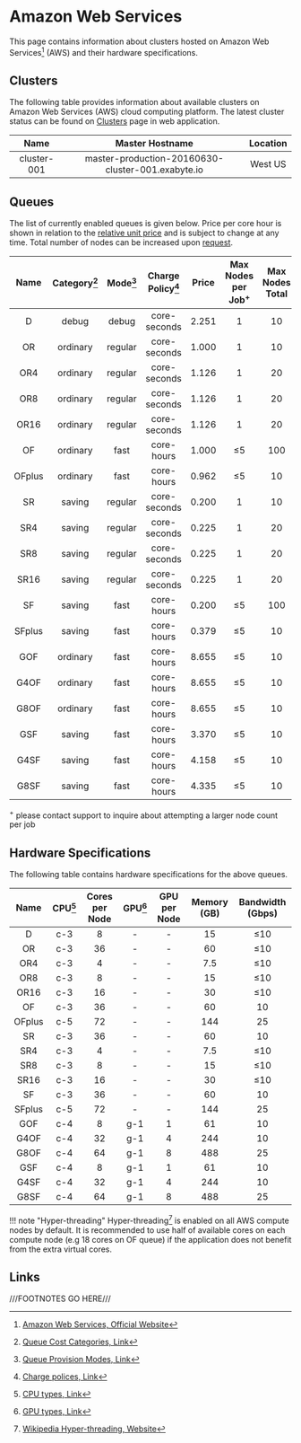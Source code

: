 # Amazon Web Services

This page contains information about clusters hosted on Amazon Web Services[^1] (AWS) and their hardware specifications.

## Clusters

The following table provides information about available clusters on Amazon Web Services (AWS) cloud computing platform. The latest cluster status can be found on <a href="https://platform.exabyte.io/clusters" target="_blank">Clusters</a> page in web application.

| Name        | Master Hostname                                   | Location |
| :---:       | :---:                                             | :---:    |
| cluster-001 | master-production-20160630-cluster-001.exabyte.io | West US  |

## Queues

The list of currently enabled queues is given below. Price per core hour is shown in relation to the [relative unit price](../../pricing/service-levels.md#comparison-table) and is subject to change at any time. Total number of nodes can be increased upon [request](../../ui/support.md).

| Name  | Category[^2] | Mode[^3] | Charge Policy[^4] | Price | Max Nodes per Job<sup>+</sup> | Max Nodes Total |
| :---: | :---:        | :---:    | :---:             | :---:                   | :---:     | :---:     |
| D     | debug        | debug    | core-seconds      | 2.251                   | 1         | 10        |
| OR    | ordinary     | regular  | core-seconds      | 1.000                   | 1         | 10        |
| OR4   | ordinary     | regular  | core-seconds      | 1.126                   | 1         | 20        |
| OR8   | ordinary     | regular  | core-seconds      | 1.126                   | 1         | 20        |
| OR16  | ordinary     | regular  | core-seconds      | 1.126                   | 1         | 20        |
| OF    | ordinary     | fast     | core-hours        | 1.000                   | &le;5    | 100       |
| OFplus| ordinary     | fast     | core-hours        | 0.962                   | &le;5    | 10        |
| SR    | saving       | regular  | core-seconds      | 0.200                   | 1         | 10        |
| SR4   | saving       | regular  | core-seconds      | 0.225                   | 1         | 20        |
| SR8   | saving       | regular  | core-seconds      | 0.225                   | 1         | 20        |
| SR16  | saving       | regular  | core-seconds      | 0.225                   | 1         | 20        |
| SF    | saving       | fast     | core-hours        | 0.200                   | &le;5    | 100       |
| SFplus| saving       | fast     | core-hours        | 0.379                   | &le;5    | 10        |
| GOF   | ordinary     | fast     | core-hours        | 8.655                   | &le;5    | 10        |
| G4OF  | ordinary     | fast     | core-hours        | 8.655                   | &le;5    | 10        |
| G8OF  | ordinary     | fast     | core-hours        | 8.655                   | &le;5    | 10        |
| GSF   | saving       | fast     | core-hours        | 3.370                   | &le;5    | 10        |
| G4SF  | saving       | fast     | core-hours        | 4.158                   | &le;5    | 10        |
| G8SF  | saving       | fast     | core-hours        | 4.335                   | &le;5    | 10        |

<sup>+</sup> please contact support to inquire about attempting a larger node count per job

## Hardware Specifications

The following table contains hardware specifications for the above queues. 

| Name  | CPU[^5]  | Cores per Node | GPU[^6] | GPU per Node | Memory (GB) | Bandwidth (Gbps) |
| :---: | :---:        | :---:      | :---:        | :---:    | :---:       | :---:            |
| D     | c-3          | 8          | -            | -        | 15          | &le;10           |
| OR    | c-3          | 36         | -            | -        | 60          | &le;10           |
| OR4   | c-3          | 4          | -            | -        | 7.5         | &le;10           |
| OR8   | c-3          | 8          | -            | -        | 15          | &le;10           |
| OR16  | c-3          | 16         | -            | -        | 30          | &le;10           |
| OF    | c-3          | 36         | -            | -        | 60          | 10               |
| OFplus| c-5          | 72         | -            | -        | 144         | 25               |
| SR    | c-3          | 36         | -            | -        | 60          | 10               |
| SR4   | c-3          | 4          | -            | -        | 7.5         | &le;10           |
| SR8   | c-3          | 8          | -            | -        | 15          | &le;10           |
| SR16  | c-3          | 16         | -            | -        | 30          | &le;10           |
| SF    | c-3          | 36         | -            | -        | 60          | 10               |
| SFplus| c-5          | 72         | -            | -        | 144         | 25               |
| GOF   | c-4          | 8          | g-1          | 1        | 61          | 10               |
| G4OF  | c-4          | 32         | g-1          | 4        | 244         | 10               |
| G8OF  | c-4          | 64         | g-1          | 8        | 488         | 25               |
| GSF   | c-4          | 8          | g-1          | 1        | 61          | 10               |
| G4SF  | c-4          | 32         | g-1          | 4        | 244         | 10               |
| G8SF  | c-4          | 64         | g-1          | 8        | 488         | 25               |


!!! note "Hyper-threading"
    Hyper-threading[^7] is enabled on all AWS compute nodes by default. It is recommended to use half of available cores on each compute node (e.g 18 cores on OF queue) if the application does not benefit from the extra virtual cores.

## Links

[^1]: [Amazon Web Services, Official Website](https://aws.amazon.com/)

[^2]: [Queue Cost Categories, Link](../resource/category.md#cost-categories)

[^3]: [Queue Provision Modes, Link](../resource/category.md#provision-modes)

[^4]: [Charge polices, Link](../resource/queues.md#charge-policies)

[^5]: [CPU types, Link](hardware.md#cpu-types)

[^6]: [GPU types, Link](hardware.md#gpu-types)

[^7]: [Wikipedia Hyper-threading, Website](https://en.wikipedia.org/wiki/Hyper-threading)

///FOOTNOTES GO HERE///
